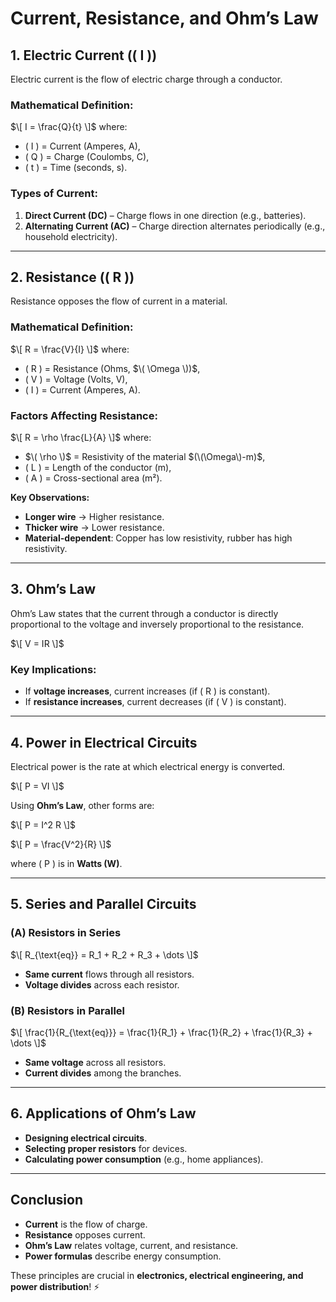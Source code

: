 # **Current, Resistance, and Ohm’s Law**  

## **1. Electric Current (\( I \))**  
Electric current is the flow of electric charge through a conductor.

### **Mathematical Definition:**
$\[
I = \frac{Q}{t}
\]$
where:  
- \( I \) = Current (Amperes, A),  
- \( Q \) = Charge (Coulombs, C),  
- \( t \) = Time (seconds, s).  

### **Types of Current:**
1. **Direct Current (DC)** – Charge flows in one direction (e.g., batteries).  
2. **Alternating Current (AC)** – Charge direction alternates periodically (e.g., household electricity).  

---

## **2. Resistance (\( R \))**  
Resistance opposes the flow of current in a material.

### **Mathematical Definition:**
$\[
R = \frac{V}{I}
\]$
where:  
- \( R \) = Resistance (Ohms, $\( \Omega \))$,  
- \( V \) = Voltage (Volts, V),  
- \( I \) = Current (Amperes, A).  

### **Factors Affecting Resistance:**
$\[
R = \rho \frac{L}{A}
\]$
where:  
- $\( \rho \)$ = Resistivity of the material $(\(\Omega\)-m)$,  
- \( L \) = Length of the conductor (m),  
- \( A \) = Cross-sectional area (m²).  

**Key Observations:**
- **Longer wire** → Higher resistance.  
- **Thicker wire** → Lower resistance.  
- **Material-dependent**: Copper has low resistivity, rubber has high resistivity.

---

## **3. Ohm’s Law**  
Ohm’s Law states that the current through a conductor is directly proportional to the voltage and inversely proportional to the resistance.

$\[
V = IR
\]$

### **Key Implications:**
- If **voltage increases**, current increases (if \( R \) is constant).  
- If **resistance increases**, current decreases (if \( V \) is constant).  

---

## **4. Power in Electrical Circuits**  
Electrical power is the rate at which electrical energy is converted.

$\[
P = VI
\]$

Using **Ohm’s Law**, other forms are:

$\[
P = I^2 R
\]$

$\[
P = \frac{V^2}{R}
\]$

where \( P \) is in **Watts (W)**.

---

## **5. Series and Parallel Circuits**  

### **(A) Resistors in Series**
$\[
R_{\text{eq}} = R_1 + R_2 + R_3 + \dots
\]$
- **Same current** flows through all resistors.  
- **Voltage divides** across each resistor.  

### **(B) Resistors in Parallel**
$\[
\frac{1}{R_{\text{eq}}} = \frac{1}{R_1} + \frac{1}{R_2} + \frac{1}{R_3} + \dots
\]$
- **Same voltage** across all resistors.  
- **Current divides** among the branches.  

---

## **6. Applications of Ohm’s Law**  
- **Designing electrical circuits**.  
- **Selecting proper resistors** for devices.  
- **Calculating power consumption** (e.g., home appliances).  

---

## **Conclusion**  
- **Current** is the flow of charge.  
- **Resistance** opposes current.  
- **Ohm’s Law** relates voltage, current, and resistance.  
- **Power formulas** describe energy consumption.  

These principles are crucial in **electronics, electrical engineering, and power distribution**! ⚡
